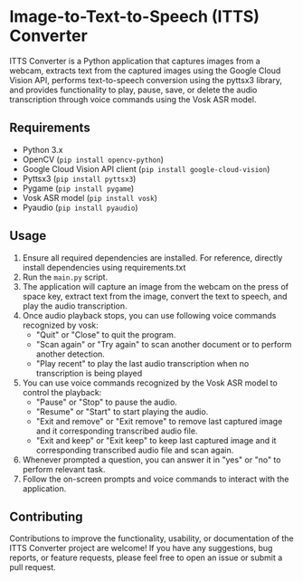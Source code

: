 # Image-to-Text-to-Speech (ITTS) Converter

ITTS Converter is a Python application that captures images from a webcam, extracts text from the captured images using the Google Cloud Vision API, performs text-to-speech conversion using the pyttsx3 library, and provides functionality to play, pause, save, or delete the audio transcription through voice commands using the Vosk ASR model.

## Requirements

- Python 3.x
- OpenCV (`pip install opencv-python`)
- Google Cloud Vision API client (`pip install google-cloud-vision`)
- Pyttsx3 (`pip install pyttsx3`)
- Pygame (`pip install pygame`)
- Vosk ASR model (`pip install vosk`)
- Pyaudio (`pip install pyaudio`)

## Usage

1. Ensure all required dependencies are installed. For reference, directly install dependencies using requirements.txt
2. Run the `main.py` script.
3. The application will capture an image from the webcam on the press of space key, extract text from the image, convert the text to speech, and play the audio transcription.
4. Once audio playback stops, you can use following voice commands recognized by vosk:
   - "Quit" or "Close" to quit the program.
   - "Scan again" or "Try again" to scan another document or to perform another detection.
   - "Play recent" to play the last audio transcription when no transcription is being played
5. You can use voice commands recognized by the Vosk ASR model to control the playback:
   - "Pause" or "Stop" to pause the audio.
   - "Resume" or "Start" to start playing the audio.
   - "Exit and remove" or "Exit remove" to remove last captured image and it corresponding transcribed audio file.
   - "Exit and keep" or "Exit keep" to keep last captured image and it corresponding transcribed audio file and scan again.
6. Whenever prompted a question, you can answer it in "yes" or "no" to perform relevant task.
7. Follow the on-screen prompts and voice commands to interact with the application.

## Contributing

Contributions to improve the functionality, usability, or documentation of the ITTS Converter project are welcome! If you have any suggestions, bug reports, or feature requests, please feel free to open an issue or submit a pull request.
